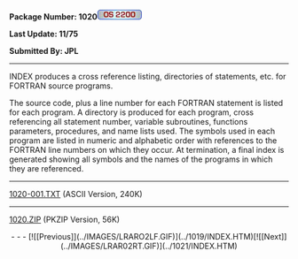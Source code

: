<x-sas-window top="90" bottom="768" left="12" right="542">



<b>Package Number: 1020</b>![](../IMAGES/OS2200.JPG)


<b>Last Update: 11/75</b>


<b>Submitted By: JPL</b>


&#10;
- - -
INDEX produces a cross reference listing, directories of statements,
etc. for FORTRAN source programs.


The source code, plus a line number for each FORTRAN statement is
listed for each program. A directory is produced for each program,
cross referencing all statement number, variable subroutines,
functions parameters, procedures, and name lists used. The symbols
used in each program are listed in numeric and alphabetic order with
references to the FORTRAN line numbers on which they occur. At
termination, a final index is generated showing all symbols and the
names of the programs in which they are referenced.


&#10;
- - -
[1020-001.TXT](1020-001.TXT)
(ASCII Version, 240K)


&#10;
- - -
[1020.ZIP](1020.ZIP)
(PKZIP Version, 56K)

<center>
- - -
[![[Previous]](../IMAGES/LRARO2LF.GIF)](../1019/INDEX.HTM)[![[Next]](../IMAGES/LRAR02RT.GIF)](../1021/INDEX.HTM)
</center>


</x-sas-window>